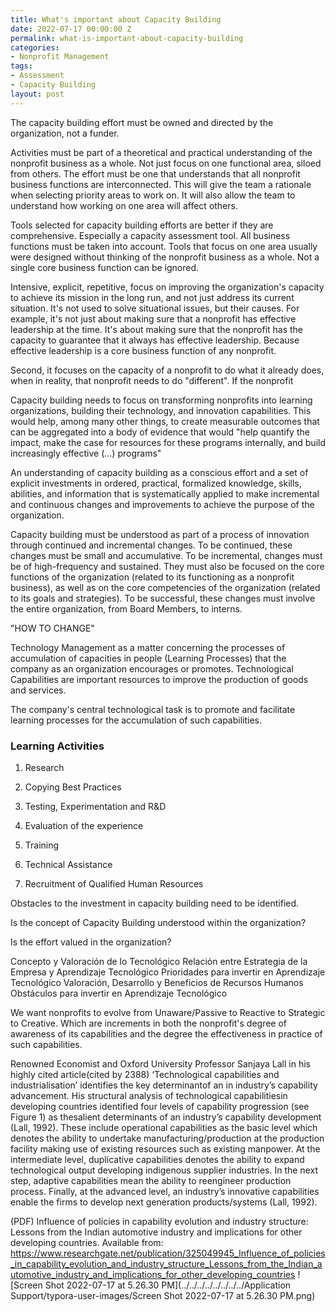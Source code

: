 ```yaml
---
title: What's important about Capacity Building
date: 2022-07-17 00:00:00 Z
permalink: what-is-important-about-capacity-building
categories:
- Nonprofit Management
tags:
- Assessment
- Capacity Building
layout: post
---
```


The capacity building effort must be owned and directed by the organization, not a funder.

Activities must be part of a theoretical and practical understanding of the nonprofit business as a whole. Not just focus on one functional area, siloed from others. The effort must be one that understands that all nonprofit business functions are interconnected. This will give the team a rationale when selecting priority areas to work on. It will also allow the team to understand how working on one area will affect others. 

Tools selected for capacity building efforts are better if they are comprehensive. Especially a capacity assessment tool.  All business functions must be taken into account. Tools that focus on one area usually were designed without thinking of the nonprofit business as a whole. Not a single core business function can be ignored.

Intensive, explicit, repetitive, focus on improving the organization's capacity to achieve its mission in the long run, and not just address its current situation. It's not used to solve situational issues, but their causes. For example,  it's not just about making sure that a nonprofit has effective leadership at the time. It's about making sure that the nonprofit has the capacity to guarantee that it always has effective leadership. Because effective leadership is a core business function of any nonprofit. 





Second, it focuses on the capacity of a nonprofit to do what it already does, when in reality, that nonprofit needs to do "different". If the nonprofit 



Capacity building needs to focus on transforming nonprofits into learning organizations, building their technology, and innovation capabilities. This would help, among many other things, to create measurable outcomes that can be aggregated into a body of evidence that would "help quantify the impact, make the case for resources for these programs internally, and build increasingly effective (...) programs" 



An understanding of capacity building as a conscious effort and a set of explicit investments in ordered, practical, formalized knowledge, skills, abilities, and information that is systematically applied to make incremental and continuous changes and improvements to achieve the purpose of the organization.

Capacity building must be understood as part of a process of innovation through continued and incremental changes. To be continued, these changes must be  small and accumulative. To be incremental, changes must be of high-frequency and sustained. They must also be focused on the core functions of the organization (related to its functioning as a nonprofit business), as well as on the core competencies of the organization (related to its goals and strategies). To be successful, these changes must involve the entire organization, from Board Members, to interns.   



"HOW TO CHANGE"

Technology Management as a matter concerning the processes of accumulation of capacities in people (Learning Processes) that the company as an organization encourages or promotes.
Technological Capabilities are important resources to improve the production of goods and services.

The company's central technological task is to promote and facilitate learning processes for the accumulation of such capabilities.



### Learning Activities 
1. Research
2. Copying Best Practices

3. Testing, Experimentation and R&D
4. Evaluation of the experience

5. Training

6. Technical Assistance

7. Recruitment of Qualified Human Resources



Obstacles to the investment in capacity building need to be identified.

Is the concept of Capacity Building understood within the organization? 

Is the effort valued in the organization?

Concepto y Valoración de lo Tecnológico
Relación entre Estrategia de la Empresa y Aprendizaje Tecnológico
Prioridades para invertir en Aprendizaje Tecnológico
Valoración, Desarrollo y Beneficios de Recursos Humanos
Obstáculos para invertir en Aprendizaje Tecnológico



We want nonprofits to evolve from Unaware/Passive to Reactive to Strategic to Creative. Which are increments in both the nonprofit's degree of awareness of its capabilities and the degree the effectiveness in practice of such capabilities. 





Renowned Economist and Oxford University Professor Sanjaya Lall in his highly cited article(cited by 2388) ‘Technological capabilities and industrialisation’ identifies the key determinantof an in industry’s capability advancement. His structural analysis of technological capabilitiesin developing countries identified four levels of capability progression (see Figure 1) as thesalient determinants of an industry’s capability development (Lall, 1992). These include operational capabilities as the basic level which denotes the ability to undertake manufacturing/production at the production facility making use of existing resources such as existing manpower. At the intermediate level, duplicative capabilities denotes the ability to expand technological output developing indigenous supplier industries. In the next step, adaptive capabilities mean the ability to reengineer production process. Finally, at the advanced level, an industry’s innovative capabilities enable the firms to develop next generation products/systems (Lall, 1992). 

(PDF) Influence of policies in capability evolution and industry structure: Lessons from the Indian automotive industry and implications for other developing countries. Available from: https://www.researchgate.net/publication/325049945_Influence_of_policies_in_capability_evolution_and_industry_structure_Lessons_from_the_Indian_automotive_industry_and_implications_for_other_developing_countries ![Screen Shot 2022-07-17 at 5.26.30 PM](../../../../../../../../Application Support/typora-user-images/Screen Shot 2022-07-17 at 5.26.30 PM.png)

